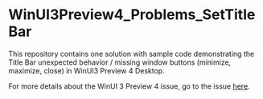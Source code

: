 # WinUI3Preview4_Problems_SetTitleBar

This repository contains one solution with sample code demonstrating the Title Bar unexpected behavior / missing window buttons (minimize, maximize, close) in WinUI3 Preview 4 Desktop.

For more details about the WinUI 3 Preview 4 issue, go to the issue [here](https://github.com/microsoft/microsoft-ui-xaml/issues/4209).
